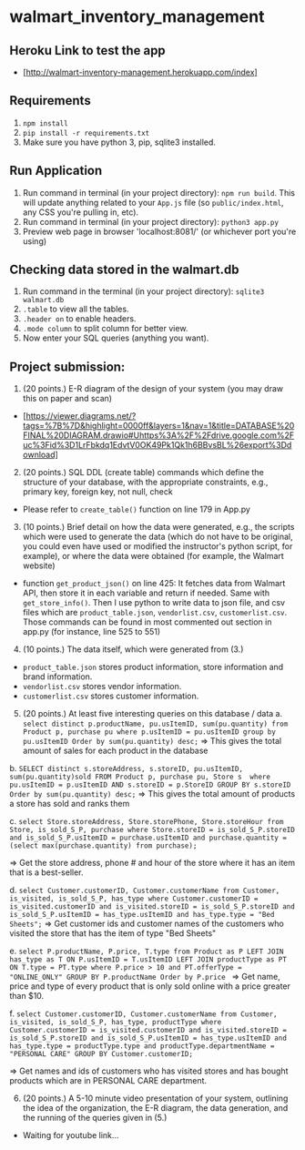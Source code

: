# walmart_inventory_management

## Heroku Link to test the app
- [http://walmart-inventory-management.herokuapp.com/index]

## Requirements
1. `npm install`
2. `pip install -r requirements.txt`
3. Make sure you have python 3, pip, sqlite3 installed. 

## Run Application
1. Run command in terminal (in your project directory): `npm run build`. This will update anything related to your `App.js` file (so `public/index.html`, any CSS you're pulling in, etc).
2. Run command in terminal (in your project directory): `python3 app.py`
3. Preview web page in browser 'localhost:8081/' (or whichever port you're using)


## Checking data stored in the walmart.db
1. Run command in the terminal (in your project directory): `sqlite3 walmart.db`
2. `.table` to view all the tables.
3. `.header on` to enable headers.
4. `.mode column` to split column for better view.
5. Now enter your SQL queries (anything you want).

## Project submission:
1. (20 points.) E-R diagram of the design of your system (you may draw this on paper and scan) 
- [https://viewer.diagrams.net/?tags=%7B%7D&highlight=0000ff&layers=1&nav=1&title=DATABASE%20FINAL%20DIAGRAM.drawio#Uhttps%3A%2F%2Fdrive.google.com%2Fuc%3Fid%3D1LrFbkdq1EdvtV0OK49Pk1Qk1h6BBvsBL%26export%3Ddownload]
 
2. (20 points.) SQL DDL (create table) commands which define the structure of your database, with the appropriate constraints, e.g., primary key, foreign key, not null, check
- Please refer to `create_table()` function on line 179 in App.py

3. (10 points.) Brief detail on how the data were generated, e.g., the scripts which were used to generate the data (which do not have to be original, you could even have used or modified the instructor's python script, for example), or where the data were obtained (for example, the Walmart website)
- function `get_product_json()` on line 425: It fetches data from Walmart API, then store it in each variable and return if needed. Same with `get_store_info()`. Then I use python to write data to json file, and csv files which are `product_table.json`, `vendorlist.csv`, `customerlist.csv`. Those commands can be found in most commented out section in app.py (for instance, line 525 to 551)

4. (10 points.) The data itself, which were generated from (3.)
- `product_table.json` stores product information, store information and brand information.
- `vendorlist.csv` stores vendor information.
- `customerlist.csv` stores customer information.

5. (20 points.) At least five interesting queries on this database / data
a. `select distinct p.productName, pu.usItemID, sum(pu.quantity) from Product p, purchase pu where p.usItemID = pu.usItemID group by pu.usItemID Order by sum(pu.quantity) desc;`
=> This gives the total amount of sales for each product in the database

b. `SELECT distinct s.storeAddress, s.storeID, pu.usItemID, sum(pu.quantity)sold FROM Product p, purchase pu, Store s  where pu.usItemID = p.usItemID AND s.storeID = p.StoreID GROUP BY s.storeID  Order by sum(pu.quantity) desc;`
=> This gives the total amount of products a store has sold and ranks them

c. `select Store.storeAddress, Store.storePhone, Store.storeHour from Store, is_sold_S_P, purchase where Store.storeID = is_sold_S_P.storeID and is_sold_S_P.usItemID = purchase.usItemID and purchase.quantity = (select max(purchase.quantity) from purchase);`

=> Get the store address, phone # and hour of the store where it has an item that is a best-seller.

d. `select Customer.customerID, Customer.customerName from Customer, is_visited, is_sold_S_P, has_type where Customer.customerID = is_visited.customerID and is_visited.storeID = is_sold_S_P.storeID and is_sold_S_P.usItemID = has_type.usItemID and has_type.type = "Bed Sheets";`
=> Get customer ids and customer names of the customers who visited the store that has the item of type "Bed Sheets"

e. `select P.productName, P.price, T.type from Product as P LEFT JOIN has_type as T ON P.usItemID = T.usItemID LEFT JOIN productType as PT ON T.type = PT.type where P.price > 10 and PT.offerType = "ONLINE_ONLY" GROUP BY P.productName Order by P.price `
=> Get name, price and type of every product that is only sold online with a price greater than $10. 

f. `select Customer.customerID, Customer.customerName from Customer, is_visited, is_sold_S_P, has_type, productType where Customer.customerID = is_visited.customerID and is_visited.storeID = is_sold_S_P.storeID and is_sold_S_P.usItemID = has_type.usItemID and has_type.type = productType.type and productType.departmentName = "PERSONAL CARE" GROUP BY Customer.customerID;`

=> Get names and ids of customers who has visited stores and has bought products which are in PERSONAL CARE department.

6. (20 points.) A 5-10 minute video presentation of your system, outlining the idea of the organization, the E-R diagram, the data generation, and the running of the queries given in (5.)
- Waiting for youtube link...